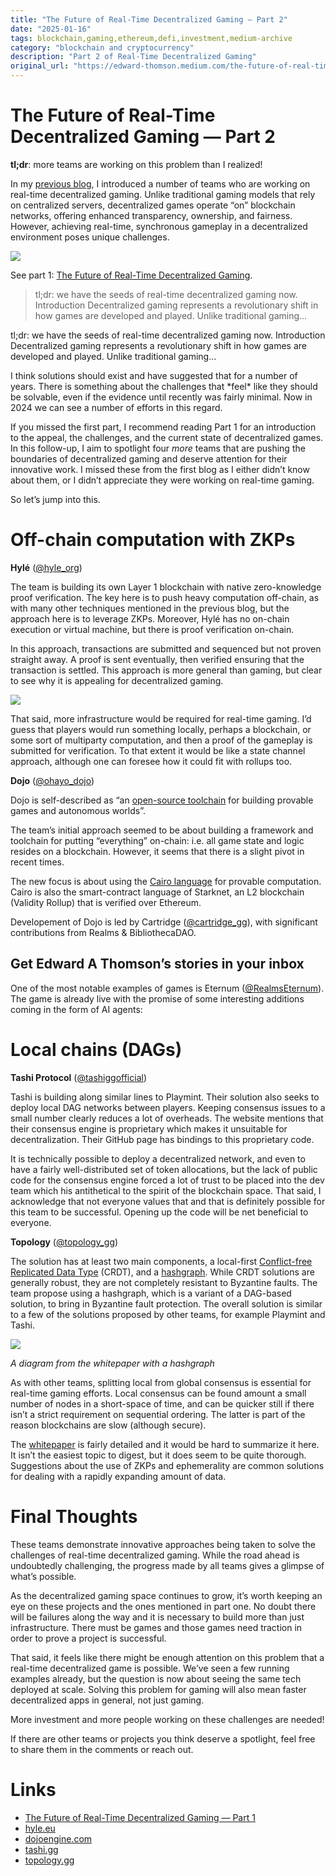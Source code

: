 ```yaml
---
title: "The Future of Real-Time Decentralized Gaming — Part 2"
date: "2025-01-16"
tags: blockchain,gaming,ethereum,defi,investment,medium-archive
category: "blockchain and cryptocurrency"
description: "Part 2 of Real-Time Decentralized Gaming"
original_url: "https://edward-thomson.medium.com/the-future-of-real-time-decentralized-gaming-part-2-de1aa78bb67a"
---
```


# **The Future of Real-Time Decentralized Gaming — Part 2**

**tl;dr**: more teams are working on this problem than I realized!

In my [previous blog](https://medium.com/@edward-thomson/the-future-of-real-time-decentralized-gaming-528a248f766a), I introduced a number of teams who are working on real-time decentralized gaming. Unlike traditional gaming models that rely on centralized servers, decentralized games operate “on” blockchain networks, offering enhanced transparency, ownership, and fairness. However, achieving real-time, synchronous gameplay in a decentralized environment poses unique challenges.

![](/images/0*cA8XM83nM2gJNzXD)

See part 1: [The Future of Real-Time Decentralized Gaming](https://medium.com/@edward-thomson/the-future-of-real-time-decentralized-gaming-528a248f766a).

> tl;dr: we have the seeds of real-time decentralized gaming now. Introduction Decentralized gaming represents a revolutionary shift in how games are developed and played. Unlike traditional gaming…

tl;dr: we have the seeds of real-time decentralized gaming now. Introduction Decentralized gaming represents a revolutionary shift in how games are developed and played. Unlike traditional gaming…

I think solutions should exist and have suggested that for a number of years. There is something about the challenges that \*feel\* like they should be solvable, even if the evidence until recently was fairly minimal. Now in 2024 we can see a number of efforts in this regard.

If you missed the first part, I recommend reading Part 1 for an introduction to the appeal, the challenges, and the current state of decentralized games. In this follow-up, I aim to spotlight four *more* teams that are pushing the boundaries of decentralized gaming and deserve attention for their innovative work. I missed these from the first blog as I either didn’t know about them, or I didn’t appreciate they were working on real-time gaming.

So let’s jump into this.

# Off-chain computation with ZKPs

**Hylé** ([@hyle\_org](https://x.com/@hyle_org))

The team is building its own Layer 1 blockchain with native zero-knowledge proof verification. The key here is to push heavy computation off-chain, as with many other techniques mentioned in the previous blog, but the approach here is to leverage ZKPs. Moreover, Hylé has no on-chain execution or virtual machine, but there is proof verification on-chain.

In this approach, transactions are submitted and sequenced but not proven straight away. A proof is sent eventually, then verified ensuring that the transaction is settled. This approach is more general than gaming, but clear to see why it is appealing for decentralized gaming.

![](/images/0*InhXEzVBJztQ1ITC)

That said, more infrastructure would be required for real-time gaming. I’d guess that players would run something locally, perhaps a blockchain, or some sort of multiparty computation, and then a proof of the gameplay is submitted for verification. To that extent it would be like a state channel approach, although one can foresee how it could fit with rollups too.

**Dojo** ([@ohayo\_dojo](https://x.com/@ohayo_dojo))

Dojo is self-described as “an [open-source toolchain](https://github.com/dojoengine/dojo) for building provable games and autonomous worlds”.

The team’s initial approach seemed to be about building a framework and toolchain for putting “everything” on-chain: i.e. all game state and logic resides on a blockchain. However, it seems that there is a slight pivot in recent times.

The new focus is about using the [Cairo language](https://www.cairo-lang.org/) for provable computation. Cairo is also the smart-contract language of Starknet, an L2 blockchain (Validity Rollup) that is verified over Ethereum.

Developement of Dojo is led by Cartridge ([@cartridge\_gg](https://x.com/@cartridge_gg)), with significant contributions from Realms & BibliothecaDAO.

## Get Edward A Thomson’s stories in your inbox

One of the most notable examples of games is Eternum ([@RealmsEternum](https://x.com/@RealmsEternum)). The game is already live with the promise of some interesting additions coming in the form of AI agents:

# Local chains (DAGs)

**Tashi Protocol** ([@tashiggofficial](https://x.com/@tashiggofficial))

Tashi is building along similar lines to Playmint. Their solution also seeks to deploy local DAG networks between players. Keeping consensus issues to a small number clearly reduces a lot of overheads. The website mentions that their consensus engine is proprietary which makes it unsuitable for decentralization. Their GitHub page has bindings to this proprietary code.

It is technically possible to deploy a decentralized network, and even to have a fairly well-distributed set of token allocations, but the lack of public code for the consensus engine forced a lot of trust to be placed into the dev team which his antithetical to the spirit of the blockchain space. That said, I acknowledge that not everyone values that and that is definitely possible for this team to be successful. Opening up the code will be net beneficial to everyone.

**Topology** ([@topology\_gg](https://x.com/@topology_gg))

The solution has at least two main components, a local-first [Conflict-free Replicated Data Type](https://en.wikipedia.org/wiki/Conflict-free_replicated_data_type) (CRDT), and a [hashgraph](https://en.wikipedia.org/wiki/Hashgraph). While CRDT solutions are generally robust, they are not completely resistant to Byzantine faults. The team propose using a hashgraph, which is a variant of a DAG-based solution, to bring in Byzantine fault protection. The overall solution is similar to a few of the solutions proposed by other teams, for example Playmint and Tashi.

![](/images/0*Y27O21olW4Chiyia)

*A diagram from the whitepaper with a hashgraph*

As with other teams, splitting local from global consensus is essential for real-time gaming efforts. Local consensus can be found amount a small number of nodes in a short-space of time, and can be quicker still if there isn’t a strict requirement on sequential ordering. The latter is part of the reason blockchains are slow (although secure).

The [whitepaper](https://paper.topology.gg/drp-whitepaper.pdf) is fairly detailed and it would be hard to summarize it here. It isn’t the easiest topic to digest, but it does seem to be quite thorough. Suggestions about the use of ZKPs and ephemerality are common solutions for dealing with a rapidly expanding amount of data.

# Final Thoughts

These teams demonstrate innovative approaches being taken to solve the challenges of real-time decentralized gaming. While the road ahead is undoubtedly challenging, the progress made by all teams gives a glimpse of what’s possible.

As the decentralized gaming space continues to grow, it’s worth keeping an eye on these projects and the ones mentioned in part one. No doubt there will be failures along the way and it is necessary to build more than just infrastructure. There must be games and those games need traction in order to prove a project is successful.

That said, it feels like there might be enough attention on this problem that a real-time decentralized game is possible. We’ve seen a few running examples already, but the question is now about seeing the same tech deployed at scale. Solving this problem for gaming will also mean faster decentralized apps in general, not just gaming.

More investment and more people working on these challenges are needed!

If there are other teams or projects you think deserve a spotlight, feel free to share them in the comments or reach out.

# Links

-   [The Future of Real-Time Decentralized Gaming — Part 1](https://x.com/EAThomson/status/1869150752393867271)
-   [hyle.eu](https://hyle.eu/)
-   [dojoengine.com](https://dojoengine.com/)
-   [tashi.gg](https://tashi.gg/)
-   [topology.gg](https://topology.gg/)